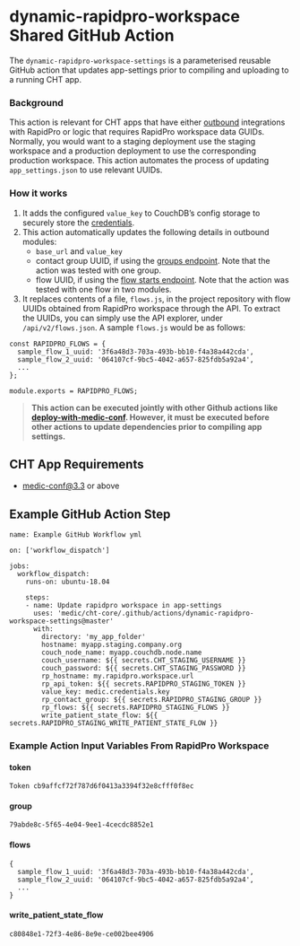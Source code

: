 # dynamic-rapidpro-workspace Shared GitHub Action
The `dynamic-rapidpro-workspace-settings` is a parameterised reusable GitHub action that updates app-settings prior to compiling and uploading to a running CHT app.

### Background
This action is relevant for CHT apps that have either [outbound](https://docs.communityhealthtoolkit.org/apps/reference/app-settings/outbound/) integrations with RapidPro or logic that requires RapidPro workspace data GUIDs.
Normally, you would want to a staging deployment use the staging workspace and a production deployment to use the corresponding production workspace. This action automates the process of updating `app_settings.json` to use relevant UUIDs.

### How it works
1. It adds the configured `value_key` to CouchDB’s config storage to securely store the [credentials](https://docs.communityhealthtoolkit.org/apps/reference/app-settings/outbound/#credentials).
2. This action automatically updates the following details in outbound modules:
   - `base_url` and `value_key`
   - contact group UUID, if using the [groups endpoint](https://rapidpro.app.medicmobile.org/api/v2/groups). Note that the action was tested with one group.
   - flow UUID, if using the [flow starts endpoint](https://rapidpro.app.medicmobile.org/api/v2/flow_starts). Note that the action was tested with one flow in two modules.
3. It replaces contents of a file, `flows.js`, in the project repository with flow UUIDs obtained from RapidPro workspace through the API. To extract the UUIDs, you can simply use the API explorer, under `/api/v2/flows.json`. A sample `flows.js` would be as follows:

```
const RAPIDPRO_FLOWS = {
  sample_flow_1_uuid: '3f6a48d3-703a-493b-bb10-f4a38a442cda',
  sample_flow_2_uuid: '064107cf-9bc5-4042-a657-825fdb5a92a4',
  ...
};

module.exports = RAPIDPRO_FLOWS;
```

> **This action can be executed jointly with other Github actions like [deploy-with-medic-conf](https://github.com/medic/cht-core/tree/master/.github/actions/deploy-with-medic-conf). However, it must be executed before other actions to update dependencies prior to compiling app settings.** 

## CHT App Requirements
* medic-conf@3.3 or above

## Example GitHub Action Step

```
name: Example GitHub Workflow yml

on: ['workflow_dispatch']

jobs:
  workflow_dispatch:
    runs-on: ubuntu-18.04

    steps:
    - name: Update rapidpro workspace in app-settings 
      uses: 'medic/cht-core/.github/actions/dynamic-rapidpro-workspace-settings@master'
      with:
        directory: 'my_app_folder'
        hostname: myapp.staging.company.org
        couch_node_name: myapp.couchdb.node.name
        couch_username: ${{ secrets.CHT_STAGING_USERNAME }}
        couch_password: ${{ secrets.CHT_STAGING_PASSWORD }}
        rp_hostname: my.rapidpro.workspace.url
        rp_api_token: ${{ secrets.RAPIDPRO_STAGING_TOKEN }}
        value_key: medic.credentials.key
        rp_contact_group: ${{ secrets.RAPIDPRO_STAGING_GROUP }}
        rp_flows: ${{ secrets.RAPIDPRO_STAGING_FLOWS }}
        write_patient_state_flow: ${{ secrets.RAPIDPRO_STAGING_WRITE_PATIENT_STATE_FLOW }}
```

### Example Action Input Variables From RapidPro Workspace

#### token
```
Token cb9affcf72f787d6f0413a3394f32e8cfff0f8ec
```

#### group
```
79abde8c-5f65-4e04-9ee1-4cecdc8852e1
```

#### flows
```
{
  sample_flow_1_uuid: '3f6a48d3-703a-493b-bb10-f4a38a442cda',
  sample_flow_2_uuid: '064107cf-9bc5-4042-a657-825fdb5a92a4',
  ...
}
```
#### write_patient_state_flow
```
c80848e1-72f3-4e86-8e9e-ce002bee4906
```
